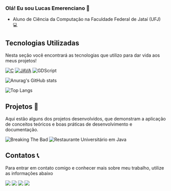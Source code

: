 ### Olá! Eu sou Lucas Emerenciano 👋
- Aluno de Ciência da Computação na Faculdade Federal de Jataí (UFJ) 💻

## Tecnologias Utilizadas

Nesta seção você encontrará as tecnologias que utilizo para dar vida aos meus projetos!

[![C](https://img.shields.io/badge/C-00599C?style=for-the-badge&logo=c&logoColor=white)]()
[![JAVA](https://img.shields.io/badge/Java-ED8B00?style=for-the-badge&logo=openjdk&logoColor=white)]()
![GDScript](https://img.shields.io/badge/GDScript-478CBF?style=for-the-badge&logo=gdscript&logoColor=white)

![Anurag's GitHub stats](https://github-readme-stats.vercel.app/api?username=EmerencianoJPG&show_icons=true&theme=transparent&cache_bust=true)

![Top Langs](https://github-readme-stats.vercel.app/api/top-langs/?username=EmerencianoJPG&layout=compact&theme=transparent&cache_bust=true)

## Projetos 📄

Aqui estão alguns dos projetos desenvolvidos, que demonstram a aplicação de conceitos teóricos e boas práticas de desenvolvimento e documentação.

![Breaking The Bad](https://github-readme-stats.vercel.app/api/pin/?username=EmerencianoJPG&repo=Breaking-the-Bad&theme=transparent)
![Restaurante Universitário em Java](https://github-readme-stats.vercel.app/api/pin/?username=EmerencianoJpg&repo=Restaurante-Universitario-em-Java&theme=transparent)

## Contatos 📞

Para entrar em contato comigo e conhecer mais sobre meu trabalho, utilize as informações abaixo

<div> 
  
  <a href="https://www.linkedin.com/in/LucasEmerenciano/" target="_blank"><img src="https://img.shields.io/badge/-LinkedIn-%230077B5?style=for-the-badge&logo=linkedin&logoColor=white" target="_blank"></a>
  <a href="https://instagram.com/lucasemerenciano12" target="_blank"><img src="https://img.shields.io/badge/-Instagram-%23E4405F?style=for-the-badge&logo=instagram&logoColor=white" target="_blank"></a>
  <a href="https://t.me/LucasEmerenciano" target="_blank"><img src="https://img.shields.io/badge/Telegram-2CA5E0?style=for-the-badge&logo=telegram&logoColor=white" target="_blank"></a> 
  <a href = "mailto:lucasemerenciano12@gmail.com"><img src="https://img.shields.io/badge/-Gmail-%23333?style=for-the-badge&logo=gmail&logoColor=white" target="_blank"></a>

   </div>
